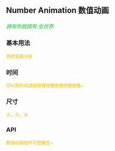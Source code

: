 ## Number Animation 数值动画
<h5 style="color: #66d476">拥有你就拥有 全世界</h5>

<script setup>
    import BasicDemo from "../demo/basic_demo.vue"
    import SizeDemo from "../demo/size_demo.vue"
    import TimeDemo from "../demo/time_demo.vue"
    import Preview from '../../../src/components/preview.vue'
</script>

### 基本用法
<p style="color: #ffcf3f; font-size: 12px; font-weight: 900;">再给我两分钟</p>
<BasicDemo />
<Preview comp="number_animation" demo="basic_demo"/>

### 时间
<p style="color: #ffcf3f; font-size: 12px; font-weight: 900;">可以将时间调成很慢很慢很慢很慢很慢~</p>
<TimeDemo />
<Preview comp="number_animation" demo="time_demo"/>

### 尺寸
<p style="color: #ffcf3f; font-size: 12px; font-weight: 900;">大，大，大</p>
<SizeDemo />
<Preview comp="number_animation" demo="size_demo"/>

<!-- API表格 -->
### API
<p style="color: #ffcf3f; font-size: 12px; font-weight: 900;">数值动画组件可控属性~</p>
<script setup>
    import ApiTable from '../../../src/components/api_table.vue'
    const data = {
        columns: [
            {
                title: '名称'
            },
            {
                title: '类型'
            },
            {
                title: '默认值'
            },
            {
                title: '说明'
            }
        ],
        item: [
            {
                name: 'num',
                type: 'Number',
                default: '0',
                explain: '展示内容'
            },
            {
                name: 'duration',
                type: 'Number',
                default: '1',
                explain: '滚动速度'
            },
            {
                name: 'size',
                type: 'String',
                default: '24px',
                explain: '字体大小'
            }
        ]
  }
</script>
<ApiTable :data="data" />
